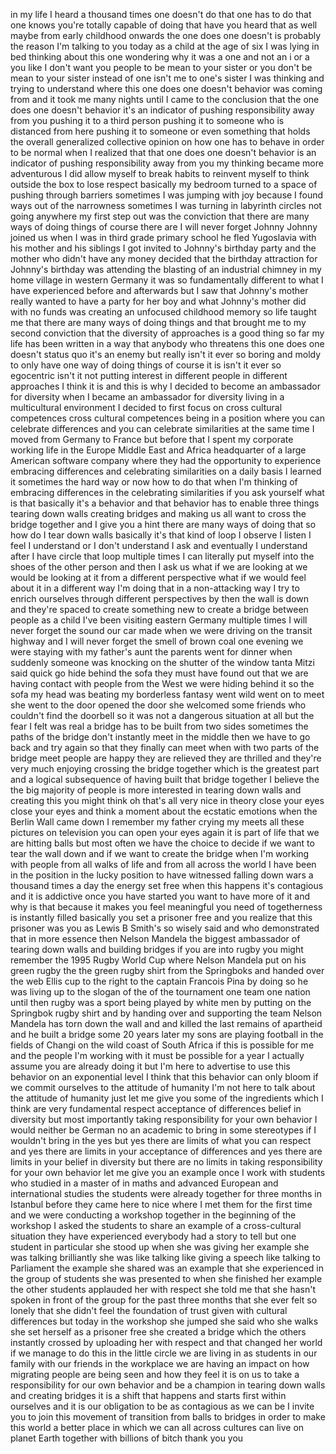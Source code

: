 
in my life I heard a thousand times one
doesn&#39;t do that one has to do that one
knows you&#39;re totally capable of doing
that have you heard that as well maybe
from early childhood onwards the one
does one doesn&#39;t is probably the reason
I&#39;m talking to you today as a child at
the age of six I was lying in bed
thinking about this one
wondering why it was a one and not an i
or a you like I don&#39;t want you people to
be mean to your sister or you don&#39;t be
mean to your sister instead of one isn&#39;t
me to one&#39;s sister
I was thinking and trying to understand
where this one does one doesn&#39;t behavior
was coming from and it took me many
nights until I came to the conclusion
that the one does one doesn&#39;t behavior
it&#39;s an indicator of pushing
responsibility away from you pushing it
to a third person pushing it to someone
who is distanced from here pushing it to
someone or even something that holds the
overall generalized collective opinion
on how one has to behave in order to be
normal when I realized that that one
does one doesn&#39;t behavior is an
indicator of pushing responsibility away
from you my thinking became more
adventurous I did allow myself to break
habits to reinvent myself to think
outside the box to lose respect
basically my bedroom turned
to a space of pushing through barriers
sometimes I was jumping with joy because
I found ways out of the narrowness
sometimes I was turning in labyrinth
circles not going anywhere my first step
out was the conviction that there are
many ways of doing things of course
there are I will never forget
Johnny Johnny joined us when I was in
third grade primary school he fled
Yugoslavia with his mother and his
siblings I got invited to Johnny&#39;s
birthday party and the mother who didn&#39;t
have any money decided that the birthday
attraction for Johnny&#39;s birthday was
attending the blasting of an industrial
chimney in my home village in western
Germany it was so fundamentally
different to what I have experienced
before and afterwards but I saw that
Johnny&#39;s mother really wanted to have a
party for her boy and what Johnny&#39;s
mother did with no funds was creating an
unfocused
childhood memory so life taught me that
there are many ways of doing things and
that brought me to my second conviction
that the diversity of approaches is a
good thing
so far my life has been written in a way
that anybody who threatens this one does
one doesn&#39;t status quo it&#39;s an enemy but
really isn&#39;t it ever so boring and moldy
to only have one way of doing things of
course it is isn&#39;t it ever so egocentric
isn&#39;t it
not putting interest in different people
in different approaches I think it is
and this is why I decided to become an
ambassador for diversity
when I became an ambassador for
diversity living in a multicultural
environment I decided to first focus on
cross cultural competences cross
cultural competences being in a position
where you can celebrate differences and
you can celebrate similarities at the
same time I moved from Germany to France
but before that I spent my corporate
working life in the Europe Middle East
and Africa headquarter of a large
American software company where they had
the opportunity to experience embracing
differences and celebrating similarities
on a daily basis I learned it sometimes
the hard way or now how to do that when
I&#39;m thinking of embracing differences in
the celebrating similarities if you ask
yourself what is that basically it&#39;s a
behavior and that behavior has to enable
three things tearing down walls creating
bridges and making us all want to cross
the bridge together and I give you a
hint
there are many ways of doing that so how
do I tear down walls basically it&#39;s that
kind of loop I observe I listen I feel I
understand or I don&#39;t understand I ask
and eventually I understand after I have
circle that loop multiple times I can
literally put myself into the shoes of
the other person and then I ask us what
if we are looking at we would be looking
at it from a different perspective what
if we would feel about it in a different
way
I&#39;m doing that in a non-attacking way I
try to enrich ourselves through
different perspectives by then the wall
is down and they&#39;re spaced to create
something new to create a bridge between
people as a child I&#39;ve been visiting
eastern Germany multiple times I will
never forget the sound our car made when
we were driving on the transit highway
and I will never forget the smell of
brown coal one evening we were staying
with my father&#39;s aunt the parents went
for dinner when suddenly someone was
knocking on the shutter of the window
tanta Mitzi said quick go hide behind
the sofa they must have found out that
we are having contact with people from
the West we were hiding behind it so the
sofa my head was beating my borderless
fantasy went wild went on to meet she
went to the door opened the door she
welcomed some friends who couldn&#39;t find
the doorbell so it was not a dangerous
situation at all but the fear I felt was
real
a bridge has to be built from two sides
sometimes the paths of the bridge don&#39;t
instantly meet in the middle then we
have to go back and try again
so that they finally can meet when with
two parts of the bridge meet people are
happy they are relieved they are
thrilled and they&#39;re very much enjoying
crossing the bridge together which is
the greatest part and a logical
subsequence of having built that bridge
together I believe the the big majority
of people is more interested in tearing
down walls and creating this you might
think oh that&#39;s all very nice in theory
close your eyes close your eyes and
think a moment about the ecstatic
emotions when the Berlin Wall came down
I remember my father crying my meets all
these pictures on television you can
open your eyes again it is part of life
that we are hitting balls but most often
we have the choice to decide if we want
to tear the wall down and if we want to
create the bridge when I&#39;m working with
people from all walks of life and from
all across the world I have been in the
position in the lucky position to have
witnessed falling down wars a thousand
times a day the energy set free when
this happens it&#39;s contagious and it is
addictive once you have started you want
to have more of it and why is that
because it makes you feel meaningful you
need of togetherness is instantly filled
basically you set a prisoner free and
you realize that this prisoner was you
as Lewis B Smith&#39;s so wisely said and
who demonstrated that in more essence
then Nelson Mandela the biggest
ambassador of tearing down walls and
building bridges if you are into rugby
you might remember the 1995 Rugby World
Cup where Nelson Mandela put on his
green rugby the the green rugby shirt
from the Springboks and handed over the
web Ellis cup to the right to the
captain Francois Pina by doing so he was
living up to the slogan of the of the
tournament one team one nation until
then rugby was a sport being played by
white men by putting on the Springbok
rugby shirt and by handing over and
supporting the team Nelson Mandela has
torn down the wall and and killed the
last remains of apartheid and he built a
bridge some 20 years later my sons are
playing football in the fields of Changi
on the wild coast of South Africa if
this is possible for me and the people
I&#39;m working with it must be possible for
a year I actually assume you are already
doing it but I&#39;m here to advertise to
use this behavior on an exponential
level I think that this behavior can
only bloom if we commit ourselves to the
attitude of humanity I&#39;m not here to
talk about the attitude of humanity just
let me give you some of the ingredients
which I think are very fundamental
respect acceptance of differences belief
in diversity but most importantly taking
responsibility for your own behavior
I would neither be German no an academic
to bring in some stereotypes if I
wouldn&#39;t bring in the yes but yes there
are limits of what you can respect and
yes there are limits in your acceptance
of differences and yes there are limits
in your belief in diversity but there
are no limits in taking responsibility
for your own behavior let me give you an
example
once I work with students who studied in
a master of in maths and advanced
European and international studies the
students were already together for three
months in Istanbul before they came here
to nice where I met them for the first
time and we were conducting a workshop
together in the beginning of the
workshop I asked the students to share
an example of a cross-cultural situation
they have experienced everybody had a
story to tell but one student in
particular she stood up when she was
giving her example she was talking
brilliantly she was like talking like
giving a speech like talking to
Parliament the example she shared was an
example that she experienced in the
group of students she was presented to
when she finished her example the other
students applauded her with respect
she told me that she hasn&#39;t spoken in
front of the group for the past three
months that she ever felt so lonely that
she didn&#39;t feel the foundation of trust
given with cultural differences but
today in the workshop she jumped she
said who she walks
she set herself as a prisoner free
she created a bridge which the others
instantly crossed by uploading her with
respect and that changed her world if we
manage to do this in the little circle
we are living in as students in our
family with our friends in the workplace
we are having an impact on how migrating
people are being seen and how they feel
it is on us to take a responsibility for
our own behavior and be a champion in
tearing down walls and creating bridges
it is a shift that happens and starts
first within ourselves and it is our
obligation to be as contagious as we can
be I invite you to join this movement of
transition from balls to bridges in
order to make this world a better place
in which we can all across cultures can
live on planet Earth together with
billions of bitch thank you
you
